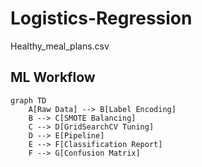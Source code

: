 # Logistics-Regression
Healthy_meal_plans.csv

## ML Workflow
```mermaid
graph TD
    A[Raw Data] --> B[Label Encoding]
    B --> C[SMOTE Balancing]
    C --> D[GridSearchCV Tuning]
    D --> E[Pipeline]
    E --> F[Classification Report]
    F --> G[Confusion Matrix]
